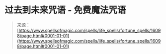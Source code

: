 <!--yml

category: 未分类

date: 2024-06-12 18:55:59

-->

# 过去到未来咒语 - 免费魔法咒语

> 来源：[https://www.spellsofmagic.com/spells/life_spells/fortune_spells/16098/page.html#0001-01-01](https://www.spellsofmagic.com/spells/life_spells/fortune_spells/16098/page.html#0001-01-01)
